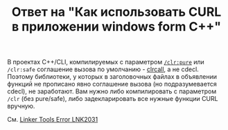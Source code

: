﻿---
title: "Ответ на \"Как использовать CURL в приложении windows form C++\""
se.owner.user_id: 240512
se.owner.display_name: "MSDN.WhiteKnight"
se.owner.link: "https://ru.stackoverflow.com/users/240512/msdn-whiteknight"
se.answer_id: 888434
se.question_id: 888273
se.post_type: answer
se.is_accepted: True
---
<p>В проектах С++/CLI, компилируемых с параметром <a href="https://docs.microsoft.com/en-us/cpp/build/reference/clr-common-language-runtime-compilation?view=vs-2017" rel="nofollow noreferrer"><code>/clr:pure</code></a> или <code>/clr:safe</code> соглашение вызова по умолчанию - <a href="https://docs.microsoft.com/en-us/cpp/cpp/clrcall?view=vs-2017" rel="nofollow noreferrer">clrcall</a>, а не cdecl. Поэтому библиотеки, у которых в заголовочных файлах в объявлении функций не прописано явно соглашение вызова (но подразумевается cdecl), не заработают. Вам нужно либо компилировать с параметром <code>/clr</code> (без pure/safe), либо задекларировать все нужные функции CURL вручную.</p>

<p>См. <a href="https://docs.microsoft.com/en-us/cpp/error-messages/tool-errors/linker-tools-error-lnk2031?view=vs-2017" rel="nofollow noreferrer">Linker Tools Error LNK2031</a></p>
